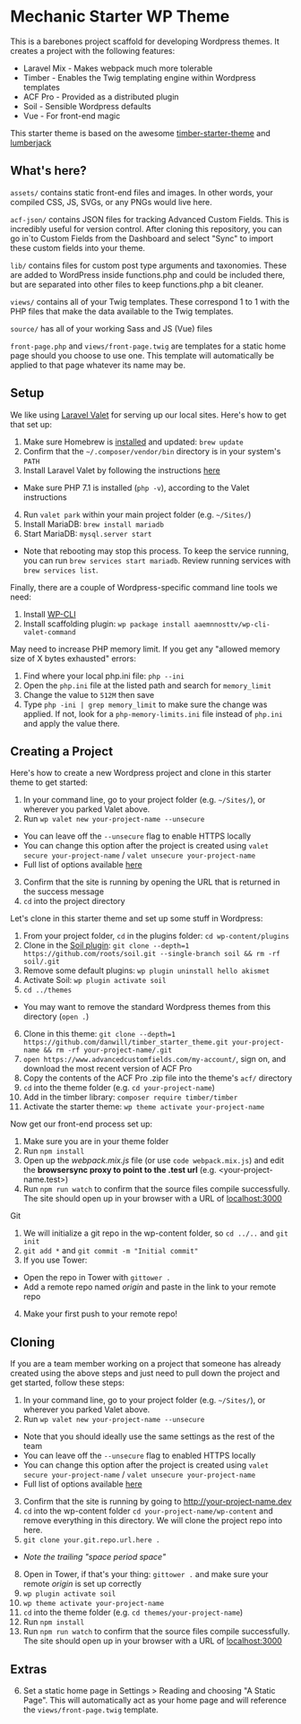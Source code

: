 # Mechanic Starter WP Theme

This is a barebones project scaffold for developing Wordpress themes. It creates a project with the following features:
* Laravel Mix - Makes webpack much more tolerable
* Timber - Enables the Twig templating engine within Wordpress templates
* ACF Pro - Provided as a distributed plugin
* Soil - Sensible Wordpress defaults
* Vue - For front-end magic

This starter theme is based on the awesome [timber-starter-theme](https://github.com/laras126/timber-starter-theme) and [lumberjack](https://github.com/Rareloop/lumberjack)


## What's here?

`assets/` contains static front-end files and images. In other words, your compiled CSS, JS, SVGs, or any PNGs would live here.

`acf-json/` contains JSON files for tracking Advanced Custom Fields. This is incredibly useful for version control. After cloning this repository, you can go in`to Custom Fields from the Dashboard and select "Sync" to import these custom fields into your theme.

`lib/` contains files for custom post type arguments and taxonomies. These are added to WordPress inside functions.php and could be included there, but are separated into other files to keep functions.php a bit cleaner.

`views/` contains all of your Twig templates. These correspond 1 to 1 with the PHP files that make the data available to the Twig templates.

`source/` has all of your working Sass and JS (Vue) files

`front-page.php` and `views/front-page.twig` are templates for a static home page should you choose to use one. This template will automatically be applied to that page whatever its name may be.

## Setup

We like using [Laravel Valet](https://laravel.com/docs/5.4/valet) for serving up our local sites. Here's how to get that set up:

1. Make sure Homebrew is [installed](https://brew.sh/) and updated: `brew update`
2. Confirm that the `~/.composer/vendor/bin` directory is in your system's `PATH`
3. Install Laravel Valet by following the instructions [here](https://laravel.com/docs/5.4/valet)
  * Make sure PHP 7.1 is installed (`php -v`), according to the Valet instructions
4. Run `valet park` within your main project folder (e.g. `~/Sites/`)
5. Install MariaDB: `brew install mariadb`
6. Start MariaDB: `mysql.server start`
  * Note that rebooting may stop this process. To keep the service running, you can run `brew services start mariadb`. Review running services with `brew services list`. 

Finally, there are a couple of Wordpress-specific command line tools we need:
1. Install [WP-CLI](http://wp-cli.org/)
2. Install scaffolding plugin: `wp package install aaemnnosttv/wp-cli-valet-command`

May need to increase PHP memory limit. If you get any "allowed memory size of X bytes exhausted" errors:
1. Find where your local php.ini file: `php --ini`
2. Open the `php.ini` file at the listed path and search for `memory_limit`
3. Change the value to `512M` then save
4. Type `php -ini | grep memory_limit` to make sure the change was applied. If not, look for a `php-memory-limits.ini` file instead of `php.ini` and apply the value there.


## Creating a Project

Here's how to create a new Wordpress project and clone in this starter theme to get started:

1. In your command line, go to your project folder (e.g. `~/Sites/`), or wherever you parked Valet above.
2. Run `wp valet new your-project-name --unsecure`
  * You can leave off the `--unsecure` flag to enable HTTPS locally
  * You can change this option after the project is created using `valet secure your-project-name` / `valet unsecure your-project-name`
  * Full list of options available [here](https://github.com/aaemnnosttv/wp-cli-valet-command#wp-valet-new)
3. Confirm that the site is running by opening the URL that is returned in the success message
4. `cd` into the project directory


Let's clone in this starter theme and set up some stuff in Wordpress:

1. From your project folder, `cd` in the plugins folder: `cd wp-content/plugins`
2. Clone in the [Soil plugin](https://roots.io/plugins/soil/): `git clone --depth=1 https://github.com/roots/soil.git --single-branch soil && rm -rf soil/.git`
3. Remove some default plugins: `wp plugin uninstall hello akismet`
4. Activate Soil: `wp plugin activate soil`
5. `cd ../themes`
  * You may want to remove the standard Wordpress themes from this directory (`open .`)
6. Clone in this theme: `git clone --depth=1 https://github.com/danwill/timber_starter_theme.git your-project-name && rm -rf your-project-name/.git`
7. `open https://www.advancedcustomfields.com/my-account/`, sign on, and download the most recent version of ACF Pro
8. Copy the contents of the ACF Pro .zip file into the theme's `acf/` directory
9. `cd` into the theme folder (e.g. `cd your-project-name`)
10. Add in the timber library: `composer require timber/timber`
11. Activate the starter theme: `wp theme activate your-project-name`

Now get our front-end process set up:

1. Make sure you are in your theme folder
2. Run `npm install`
3. Open up the _webpack.mix.js_ file (or use `code webpack.mix.js`) and edit the **browsersync proxy to point to the .test url** (e.g. <your-project-name.test>)
4. Run `npm run watch` to confirm that the source files compile successfully. The site should open up in your browser with a URL of <localhost:3000>

Git

1. We will initialize a git repo in the wp-content folder, so `cd ../..` and `git init`
2. `git add *` and `git commit -m "Initial commit"`
3. If you use Tower: 
  * Open the repo in Tower with `gittower .`
  * Add a remote repo named _origin_ and paste in the link to your remote repo
4. Make your first push to your remote repo!


## Cloning

If you are a team member working on a project that someone has already created using the above steps and just need to pull down the project and get started, follow these steps:

1. In your command line, go to your project folder (e.g. `~/Sites/`), or wherever you parked Valet above.
2. Run `wp valet new your-project-name --unsecure`
  * Note that you should ideally use the same settings as the rest of the team
  * You can leave off the `--unsecure` flag to enabled HTTPS locally
  * You can change this option after the project is created using `valet secure your-project-name` / `valet unsecure your-project-name`
  * Full list of options available [here](https://github.com/aaemnnosttv/wp-cli-valet-command#wp-valet-new)
3. Confirm that the site is running by going to <http://your-project-name.dev>
6. `cd` into the wp-content folder `cd your-project-name/wp-content` and remove everything in this directory. We will clone the project repo into here.
7. `git clone your.git.repo.url.here . `
  * _Note the trailing "space period space"_
8. Open in Tower, if that's your thing: `gittower .` and make sure your remote _origin_ is set up correctly
9. `wp plugin activate soil`
10. `wp theme activate your-project-name`
11. `cd` into the theme folder (e.g. `cd themes/your-project-name`)
12. Run `npm install`
13. Run `npm run watch` to confirm that the source files compile successfully. The site should open up in your browser with a URL of <localhost:3000>

## Extras

6. Set a static home page in Settings > Reading and choosing "A Static Page". This will automatically act as your home page and will reference the `views/front-page.twig` template.

